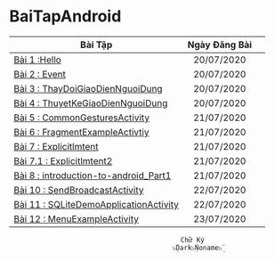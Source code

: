 # BaiTapAndroid
|    Bài Tập                                                                                                     |Ngày Đăng Bài                ||
| ------------- |:-------------:| -----:|
|[Bài 1 :Hello](https://github.com/Vanngoc98/Hello)                                                              |20/07/2020                    ||
|[Bài 2 : Event](https://github.com/Vanngoc98/BaiTap-Su-ly-su-kien)                                              |20/07/2020                            | |
|[Bài 3 : ThayDoiGiaoDienNguoiDung](https://github.com/Vanngoc98/ThayDoiGiaoDienNguoiDung)                       |20/07/2020                            | |
|[Bài 4 : ThuyetKeGiaoDienNguoiDung](https://github.com/Vanngoc98/BaiTap-Thiet-ke-giao-dien-nguoi-dung)          |20/07/2020                           | |
|[Bài 5 : CommonGesturesActivity](https://github.com/Vanngoc98/CommonGesturesActivity)                           |21/07/2020                            | |   
|[Bài 6 : FragmentExampleActivtiy](https://github.com/Vanngoc98/FragmentExampleActivtiy)                         |21/07/2020                            ||     
|[Bài 7 : Explicitlmtent](https://github.com/Vanngoc98/Explicitlmtent)                                           |21/07/2020                           ||     
|[Bài 7.1 : Explicitlmtent2](https://github.com/Vanngoc98/ImplicitIntentActivity)                                |21/07/2020                          |  |     
|[Bài 8 : introduction-to-android_Part1](https://github.com/Vanngoc98/introduction-to-android_Part1)             |21/07/2020                     ||                                |[Bài 9 : MotionEventActvity](https://github.com/Vanngoc98/MotionEventActvity)                                   | 22/07/2020                                | |
|[Bài 10 : SendBroadcastActivity](https://github.com/Vanngoc98/SendBroadcastActivity)                            | 22/07/2020                             | |
|[Bài 11 : SQLiteDemoApplicationActivity](https://github.com/Vanngoc98/SQLiteDemoApplicationActivity)            |    22/07/2020                          ||
|[Bài 12 : MenuExampleActivity](https://github.com/Vanngoc98/MenuExampleActivity)                                |   23/07/2020                           ||
                                               Chữ Ký
                                             ๖ۣۜDark๖ۣۜNoname๖ۣۜ 
